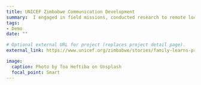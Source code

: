 ```yaml
---
title: UNICEF Zimbabwe Communication Development
summary:  I engaged in field missions, conducted research to remote locations to identify and seek possible solutions to social issues, such as malnutrition, the conflicts of regional belief and healthcare services, and the lack of education for early married women. Here is one of my reports.
tags:
- Demo
date: ""

# Optional external URL for project (replaces project detail page).
external_link: https://www.unicef.org/zimbabwe/stories/family-learns-protect-itself-cholera

image:
  caption: Photo by Toa Heftiba on Unsplash
  focal_point: Smart
---
```

